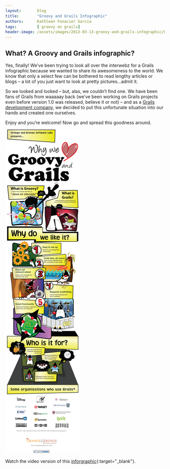 ```yaml
---
layout:       blog
title:        "Groovy and Grails Infographic"
authors:      Kathleen Fonacier Garcia
tags:         [ groovy on grails]
header-image: /assets/images/2013-03-13-groovy-and-grails-infographic/GroovyAndGrailsInfographic-banner.png
---
```


## What? A Groovy and Grails infographic?

Yes, finally! We’ve been trying to look all over the interwebz for a Grails infographic because we wanted to share its awesomeness to the world. We know that only a select few can be bothered to read lengthy articles or blogs – a lot of you just want to look at pretty pictures…admit it.

So we looked and looked – but, alas, we couldn’t find one. We have been fans of Grails from waaaaay back (we’ve been working on Grails projects even before version 1.0 was released, believe it or not) – and as a [Grails development company](https://www.orangeandbronze.com/), we decided to put this unfortunate situation into our hands and created one ourselves.

Enjoy and you’re welcome! Now go and spread this goodness around.

![Groovy and Grails Infographic](/assets/images/2013-03-13-groovy-and-grails-infographic/groovy-and-grails-infographic-800px.jpg)

Watch the video version of this [inforgraphic](https://youtu.be/yVwbPgJHTnA){:target="_blank"}.








